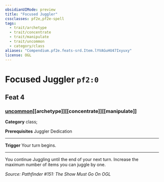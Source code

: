 ```yaml
---
obsidianUIMode: preview
title: "Focused Juggler"
cssclasses: pf2e,pf2e-spell
tags:
  - trait/archetype
  - trait/concentrate
  - trait/manipulate
  - trait/uncommon
  - category/class
aliases: "Compendium.pf2e.feats-srd.Item.lYVAGuHU47Ixyuxy"
license: OGL
---
```

# Focused Juggler `pf2:0`
## Feat 4
### [uncommon](uncommon "Uncommon Rarity Trait")[[archetype]][[concentrate]][[manipulate]]

**Category** class; 



**Prerequisites** Juggler Dedication
* * *
**Trigger** Your turn begins.

* * *

You continue Juggling until the end of your next turn. Increase the maximum number of items you can juggle by one.

*Source: Pathfinder #151: The Show Must Go On*
*OGL*